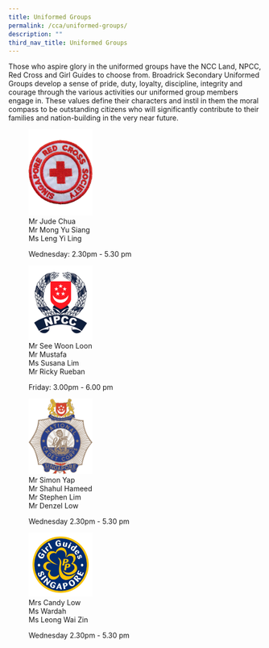 ```yaml
---
title: Uniformed Groups
permalink: /cca/uniformed-groups/
description: ""
third_nav_title: Uniformed Groups
---
```

Those who aspire glory in the uniformed groups have the NCC Land, NPCC, Red Cross and Girl Guides to choose from. Broadrick Secondary Uniformed Groups develop a sense of pride, duty, loyalty, discipline, integrity and courage through the various activities our uniformed group members engage in. These values define their characters and instil in them the moral compass to be outstanding citizens who will significantly contribute to their families and nation-building in the very near future.
 
<figure>  
<a href="/cca/uniformed-groups/red-cross"> 
<img src="/images/red%20cross%20logo.png" style="width:30%">
</a>
<figcaption> Mr Jude Chua <br>
Mr Mong Yu Siang <br>
Ms Leng Yi Ling

<p> </p>
	
Wednesday: 2.30pm - 5.30 pm </figcaption>  
</figure>

<figure>  
<a href="/cca/uniformed-groups/national-police-cadet-corps"> 
<img src="/images/NPCC%20logo.png" style="width:30%">
</a>
<figcaption> Mr See Woon Loon <br>
Mr Mustafa <br>
Ms Susana Lim <br>
Mr Ricky Rueban

<p> </p>
	
Friday: 3.00pm - 6.00 pm </figcaption>  
</figure>

<figure>  
<a href="/cca/uniformed-groups/national-cadet-corps"> 
<img src="/images/NCC%20Logo.png" style="width:30%">
</a>
<figcaption> Mr Simon Yap <br>
Mr Shahul Hameed<br>
Mr Stephen Lim<br>
	Mr Denzel Low

<p> </p>
	
Wednesday 2.30pm - 5.30 pm </figcaption>  
</figure>

<figure>  
<a href="/cca/uniformed-groups/girl-guides"> 
<img src="/images/girl%20guides%20logo.png" style="width:30%">
</a>
<figcaption> Mrs Candy Low <br>
Ms Wardah <br>
Ms Leong Wai Zin

<p> </p>
	
Wednesday 2.30pm - 5.30 pm </figcaption>  
</figure>